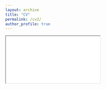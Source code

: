 ```yaml
---
layout: archive
title: "CV"
permalink: /cv2/
author_profile: true
---
```


<iframe src="/abstracts/CV-FERRO.pdf"></iframe>


